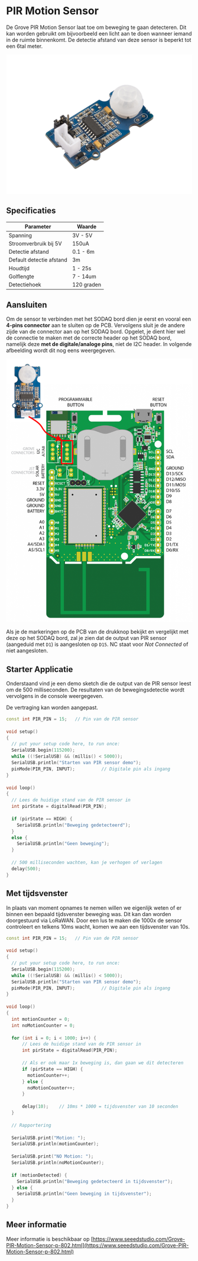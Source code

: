 # PIR Motion Sensor

De Grove PIR Motion Sensor laat toe om beweging te gaan detecteren. Dit kan worden gebruikt om bijvoorbeeld een licht aan te doen wanneer iemand in de ruimte binnenkomt. De detectie afstand van deze sensor is beperkt tot een 6tal meter.

![Motion Sensor](./img/motion-sensor.jpg)

## Specificaties

| Parameter | Waarde |
| --- | --- |
| Spanning | 3V - 5V |
| Stroomverbruik bij 5V | 150uA |
| Detectie afstand | 0.1 - 6m |
| Default detectie afstand | 3m |
| Houdtijd | 1 - 25s |
| Golflengte | 7 - 14um |
| Detectiehoek | 120 graden |

## Aansluiten

Om de sensor te verbinden met het SODAQ bord dien je eerst en vooral een **4-pins connector** aan te sluiten op de PCB. Vervolgens sluit je de andere zijde van de connector aan op het SODAQ bord. Opgelet, je dient hier wel de connectie te maken met de correcte header op het SODAQ bord, namelijk deze **met de digitale/analoge pins**, niet de I2C header. In volgende afbeelding wordt dit nog eens weergegeven.

![PIR sensor op het SODAQ bord aansluiten](./img/connecting_pir_to_sodaq.png)

Als je de markeringen op de PCB van de drukknop bekijkt en vergelijkt met deze op het SODAQ bord, zal je zien dat de output van PIR sensor (aangeduid met `D1`) is aangesloten op `D15`. NC staat voor *Not Connected* of niet aangesloten.

## Starter Applicatie

Onderstaand vind je een demo sketch die de output van de PIR sensor leest om de 500 milliseconden. De resultaten van de bewegingsdetectie wordt vervolgens in de console weergegeven.

De vertraging kan worden aangepast.

```c++
const int PIR_PIN = 15;   // Pin van de PIR sensor

void setup()
{
  // put your setup code here, to run once:
  SerialUSB.begin(115200);
  while ((!SerialUSB) && (millis() < 5000));
  SerialUSB.println("Starten van PIR sensor demo");
  pinMode(PIR_PIN, INPUT);          // Digitale pin als ingang
}

void loop()
{
  // Lees de huidige stand van de PIR sensor in
  int pirState = digitalRead(PIR_PIN);

  if (pirState == HIGH) {
    SerialUSB.println("Beweging gedetecteerd");
  }
  else {
    SerialUSB.println("Geen beweging");
  }

  // 500 milliseconden wachten, kan je verhogen of verlagen
  delay(500);
}
```

## Met tijdsvenster

In plaats van moment opnames te nemen willen we eigenlijk weten of er binnen een bepaald tijdsvenster beweging was. Dit kan dan worden doorgestuurd via LoRaWAN. Door een lus te maken die 1000x de sensor controleert en telkens 10ms wacht, komen we aan een tijdsvenster van 10s.

```c++
const int PIR_PIN = 15;   // Pin van de PIR sensor

void setup()
{
  // put your setup code here, to run once:
  SerialUSB.begin(115200);
  while ((!SerialUSB) && (millis() < 5000));
  SerialUSB.println("Starten van PIR sensor demo");
  pinMode(PIR_PIN, INPUT);          // Digitale pin als ingang
}

void loop()
{
  int motionCounter = 0;
  int noMotionCounter = 0;
  
  for (int i = 0; i < 1000; i++) {
      // Lees de huidige stand van de PIR sensor in
      int pirState = digitalRead(PIR_PIN);

      // Als er ook maar 1x beweging is, dan gaan we dit detecteren
      if (pirState == HIGH) {
        motionCounter++;
      } else {
        noMotionCounter++;
      }

      delay(10);    // 10ms * 1000 = tijdsvenster van 10 seconden
  }

  // Rapportering

  SerialUSB.print("Motion: ");
  SerialUSB.println(motionCounter);

  SerialUSB.print("NO Motion: ");
  SerialUSB.println(noMotionCounter);

  if (motionDetected) {
    SerialUSB.println("Beweging gedetecteerd in tijdsvenster");
  } else {
    SerialUSB.println("Geen beweging in tijdsvenster");
  }
}
```

## Meer informatie

Meer informatie is beschikbaar op [https://www.seeedstudio.com/Grove-PIR-Motion-Sensor-p-802.html](https://www.seeedstudio.com/Grove-PIR-Motion-Sensor-p-802.html)